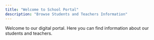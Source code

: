 ```yaml
---
title: "Welcome to School Portal"
description: "Browse Students and Teachers Information"
---
```


Welcome to our digital portal. Here you can find information about our students and teachers.
